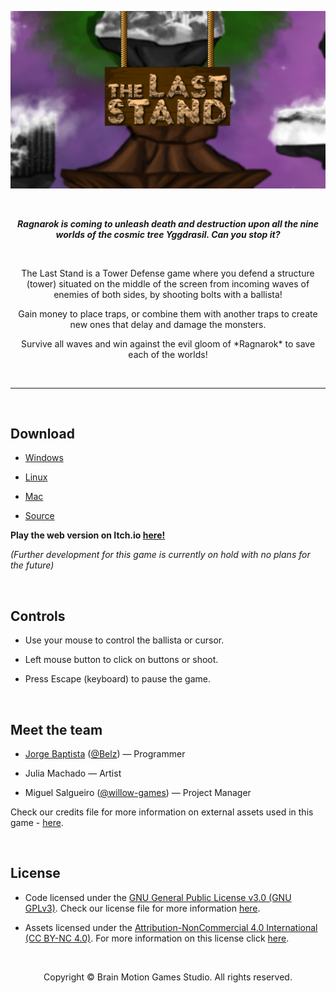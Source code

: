 ![alt text](https://github.com/Belz/game-the-last-stand/blob/master/Distribution/Promotional/Splash.png "Splash")

<br><p align="center"><b><em> Ragnarok is coming to unleash death and destruction upon all the nine worlds of the cosmic tree Yggdrasil. Can you stop it? </b></em></p><br>


<p align="center"> The Last Stand is a Tower Defense game where you defend a structure (tower) situated on the middle of the screen from incoming waves of enemies of both sides, by shooting bolts with a ballista! </p>

<p align="center"> Gain money to place traps, or combine them with another traps to create new ones that delay and damage the monsters. </p>

<p align="center"> Survive all waves and win against the evil gloom of *Ragnarok* to save each of the worlds! </p><br>

<hr><br>

## Download

- [Windows](https://github.com/Belz/game-the-last-stand/releases/download/v1.0.0-beta/TheLastStand_Windows.zip)

- [Linux](https://github.com/Belz/game-the-last-stand/releases/download/v1.0.0-beta/TheLastStand_Linux.zip)

- [Mac](https://github.com/Belz/game-the-last-stand/releases/download/v1.0.0-beta/TheLastStand_Mac.zip)

- [Source](https://github.com/Belz/game-the-last-stand/archive/v1.0.0-beta.zip)

**Play the web version on Itch.io [here!](https://brainmotiongames.itch.io/the-last-stand)**

*(Further development for this game is currently on hold with no plans for the future)*


<br>

## Controls

- Use your mouse to control the ballista or cursor.

- Left mouse button to click on buttons or shoot.

- Press Escape (keyboard) to pause the game.

<br>

## Meet the team

- [Jorge Baptista](https://github.com/Belz) ([@Belz](https://itch.io/profile/belz))  — Programmer

- Julia Machado — Artist

- Miguel Salgueiro ([@willow-games]()) — Project Manager

Check our credits file for more information on external assets used in this game - [here](https://github.com/Belz/game-the-last-stand/blob/master/CREDITS.md).

<br>

## License

- Code licensed under the [GNU General Public License v3.0 (GNU GPLv3)](https://choosealicense.com/licenses/gpl-3.0/). Check our license file for more information [here](https://github.com/Belz/game-the-last-stand/blob/master/LICENSE).

- Assets licensed under the [Attribution-NonCommercial 4.0 International (CC BY-NC 4.0)](https://creativecommons.org/licenses/by-nc/4.0/). For more information on this license click [here](https://creativecommons.org/licenses/by-nc/4.0/legalcode).

<br><p align="center"> Copyright © Brain Motion Games Studio. All rights reserved. </p>
